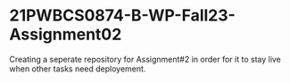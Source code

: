 # 21PWBCS0874-B-WP-Fall23-Assignment02
Creating  a seperate repository for Assignment#2 in order for it to stay live when other tasks need deployement.

